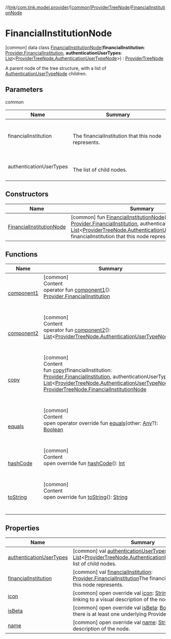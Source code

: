 //[link](../../../index.md)/[com.tink.model.provider](../../index.md)/[[common]ProviderTreeNode](../index.md)/[FinancialInstitutionNode](index.md)



# FinancialInstitutionNode  
 [common] data class [FinancialInstitutionNode](index.md)(**financialInstitution**: [Provider.FinancialInstitution](../../[common]-provider/-financial-institution/index.md), **authenticationUserTypes**: [List](https://kotlinlang.org/api/latest/jvm/stdlib/kotlin.collections/-list/index.html)<[ProviderTreeNode.AuthenticationUserTypeNode](../-authentication-user-type-node/index.md)>) : [ProviderTreeNode](../index.md)

A parent node of the tree structure, with a list of [AuthenticationUserTypeNode](../-authentication-user-type-node/index.md) children.

   


## Parameters  
  
common  
  
|  Name|  Summary| 
|---|---|
| <a name="com.tink.model.provider/ProviderTreeNode.FinancialInstitutionNode///PointingToDeclaration/"></a>financialInstitution| <a name="com.tink.model.provider/ProviderTreeNode.FinancialInstitutionNode///PointingToDeclaration/"></a><br><br>The financialInstitution that this node represents.<br><br>
| <a name="com.tink.model.provider/ProviderTreeNode.FinancialInstitutionNode///PointingToDeclaration/"></a>authenticationUserTypes| <a name="com.tink.model.provider/ProviderTreeNode.FinancialInstitutionNode///PointingToDeclaration/"></a><br><br>The list of child nodes.<br><br>
  


## Constructors  
  
|  Name|  Summary| 
|---|---|
| <a name="com.tink.model.provider/ProviderTreeNode.FinancialInstitutionNode/FinancialInstitutionNode/#com.tink.model.provider.Provider.FinancialInstitution#kotlin.collections.List[com.tink.model.provider.ProviderTreeNode.AuthenticationUserTypeNode]/PointingToDeclaration/"></a>[FinancialInstitutionNode](-financial-institution-node.md)| <a name="com.tink.model.provider/ProviderTreeNode.FinancialInstitutionNode/FinancialInstitutionNode/#com.tink.model.provider.Provider.FinancialInstitution#kotlin.collections.List[com.tink.model.provider.ProviderTreeNode.AuthenticationUserTypeNode]/PointingToDeclaration/"></a> [common] fun [FinancialInstitutionNode](-financial-institution-node.md)(financialInstitution: [Provider.FinancialInstitution](../../[common]-provider/-financial-institution/index.md), authenticationUserTypes: [List](https://kotlinlang.org/api/latest/jvm/stdlib/kotlin.collections/-list/index.html)<[ProviderTreeNode.AuthenticationUserTypeNode](../-authentication-user-type-node/index.md)>)The financialInstitution that this node represents.   <br>


## Functions  
  
|  Name|  Summary| 
|---|---|
| <a name="com.tink.model.provider/ProviderTreeNode.FinancialInstitutionNode/component1/#/PointingToDeclaration/"></a>[component1](component1.md)| <a name="com.tink.model.provider/ProviderTreeNode.FinancialInstitutionNode/component1/#/PointingToDeclaration/"></a>[common]  <br>Content  <br>operator fun [component1](component1.md)(): [Provider.FinancialInstitution](../../[common]-provider/-financial-institution/index.md)  <br><br><br>
| <a name="com.tink.model.provider/ProviderTreeNode.FinancialInstitutionNode/component2/#/PointingToDeclaration/"></a>[component2](component2.md)| <a name="com.tink.model.provider/ProviderTreeNode.FinancialInstitutionNode/component2/#/PointingToDeclaration/"></a>[common]  <br>Content  <br>operator fun [component2](component2.md)(): [List](https://kotlinlang.org/api/latest/jvm/stdlib/kotlin.collections/-list/index.html)<[ProviderTreeNode.AuthenticationUserTypeNode](../-authentication-user-type-node/index.md)>  <br><br><br>
| <a name="com.tink.model.provider/ProviderTreeNode.FinancialInstitutionNode/copy/#com.tink.model.provider.Provider.FinancialInstitution#kotlin.collections.List[com.tink.model.provider.ProviderTreeNode.AuthenticationUserTypeNode]/PointingToDeclaration/"></a>[copy](copy.md)| <a name="com.tink.model.provider/ProviderTreeNode.FinancialInstitutionNode/copy/#com.tink.model.provider.Provider.FinancialInstitution#kotlin.collections.List[com.tink.model.provider.ProviderTreeNode.AuthenticationUserTypeNode]/PointingToDeclaration/"></a>[common]  <br>Content  <br>fun [copy](copy.md)(financialInstitution: [Provider.FinancialInstitution](../../[common]-provider/-financial-institution/index.md), authenticationUserTypes: [List](https://kotlinlang.org/api/latest/jvm/stdlib/kotlin.collections/-list/index.html)<[ProviderTreeNode.AuthenticationUserTypeNode](../-authentication-user-type-node/index.md)>): [ProviderTreeNode.FinancialInstitutionNode](index.md)  <br><br><br>
| <a name="kotlin/Any/equals/#kotlin.Any?/PointingToDeclaration/"></a>[equals](../../../com.tink.service.user/[common]-user-profile-service-impl/index.md#%5Bkotlin%2FAny%2Fequals%2F%23kotlin.Any%3F%2FPointingToDeclaration%2F%5D%2FFunctions%2F1135467963)| <a name="kotlin/Any/equals/#kotlin.Any?/PointingToDeclaration/"></a>[common]  <br>Content  <br>open operator override fun [equals](../../../com.tink.service.user/[common]-user-profile-service-impl/index.md#%5Bkotlin%2FAny%2Fequals%2F%23kotlin.Any%3F%2FPointingToDeclaration%2F%5D%2FFunctions%2F1135467963)(other: [Any](https://kotlinlang.org/api/latest/jvm/stdlib/kotlin/-any/index.html)?): [Boolean](https://kotlinlang.org/api/latest/jvm/stdlib/kotlin/-boolean/index.html)  <br><br><br>
| <a name="kotlin/Any/hashCode/#/PointingToDeclaration/"></a>[hashCode](../../../com.tink.service.user/[common]-user-profile-service-impl/index.md#%5Bkotlin%2FAny%2FhashCode%2F%23%2FPointingToDeclaration%2F%5D%2FFunctions%2F1135467963)| <a name="kotlin/Any/hashCode/#/PointingToDeclaration/"></a>[common]  <br>Content  <br>open override fun [hashCode](../../../com.tink.service.user/[common]-user-profile-service-impl/index.md#%5Bkotlin%2FAny%2FhashCode%2F%23%2FPointingToDeclaration%2F%5D%2FFunctions%2F1135467963)(): [Int](https://kotlinlang.org/api/latest/jvm/stdlib/kotlin/-int/index.html)  <br><br><br>
| <a name="kotlin/Any/toString/#/PointingToDeclaration/"></a>[toString](../../../com.tink.service.user/[common]-user-profile-service-impl/index.md#%5Bkotlin%2FAny%2FtoString%2F%23%2FPointingToDeclaration%2F%5D%2FFunctions%2F1135467963)| <a name="kotlin/Any/toString/#/PointingToDeclaration/"></a>[common]  <br>Content  <br>open override fun [toString](../../../com.tink.service.user/[common]-user-profile-service-impl/index.md#%5Bkotlin%2FAny%2FtoString%2F%23%2FPointingToDeclaration%2F%5D%2FFunctions%2F1135467963)(): [String](https://kotlinlang.org/api/latest/jvm/stdlib/kotlin/-string/index.html)  <br><br><br>


## Properties  
  
|  Name|  Summary| 
|---|---|
| <a name="com.tink.model.provider/ProviderTreeNode.FinancialInstitutionNode/authenticationUserTypes/#/PointingToDeclaration/"></a>[authenticationUserTypes](authentication-user-types.md)| <a name="com.tink.model.provider/ProviderTreeNode.FinancialInstitutionNode/authenticationUserTypes/#/PointingToDeclaration/"></a> [common] val [authenticationUserTypes](authentication-user-types.md): [List](https://kotlinlang.org/api/latest/jvm/stdlib/kotlin.collections/-list/index.html)<[ProviderTreeNode.AuthenticationUserTypeNode](../-authentication-user-type-node/index.md)>The list of child nodes.   <br>
| <a name="com.tink.model.provider/ProviderTreeNode.FinancialInstitutionNode/financialInstitution/#/PointingToDeclaration/"></a>[financialInstitution](financial-institution.md)| <a name="com.tink.model.provider/ProviderTreeNode.FinancialInstitutionNode/financialInstitution/#/PointingToDeclaration/"></a> [common] val [financialInstitution](financial-institution.md): [Provider.FinancialInstitution](../../[common]-provider/-financial-institution/index.md)The financialInstitution that this node represents.   <br>
| <a name="com.tink.model.provider/ProviderTreeNode.FinancialInstitutionNode/icon/#/PointingToDeclaration/"></a>[icon](icon.md)| <a name="com.tink.model.provider/ProviderTreeNode.FinancialInstitutionNode/icon/#/PointingToDeclaration/"></a> [common] open override val [icon](icon.md): [String](https://kotlinlang.org/api/latest/jvm/stdlib/kotlin/-string/index.html)?An optional url linking to a visual description of the node.   <br>
| <a name="com.tink.model.provider/ProviderTreeNode.FinancialInstitutionNode/isBeta/#/PointingToDeclaration/"></a>[isBeta](is-beta.md)| <a name="com.tink.model.provider/ProviderTreeNode.FinancialInstitutionNode/isBeta/#/PointingToDeclaration/"></a> [common] open override val [isBeta](is-beta.md): [Boolean](https://kotlinlang.org/api/latest/jvm/stdlib/kotlin/-boolean/index.html)Denotes that there is at least one underlying Provider in beta.   <br>
| <a name="com.tink.model.provider/ProviderTreeNode.FinancialInstitutionNode/name/#/PointingToDeclaration/"></a>[name](name.md)| <a name="com.tink.model.provider/ProviderTreeNode.FinancialInstitutionNode/name/#/PointingToDeclaration/"></a> [common] open override val [name](name.md): [String](https://kotlinlang.org/api/latest/jvm/stdlib/kotlin/-string/index.html)A textual description of the node.   <br>

